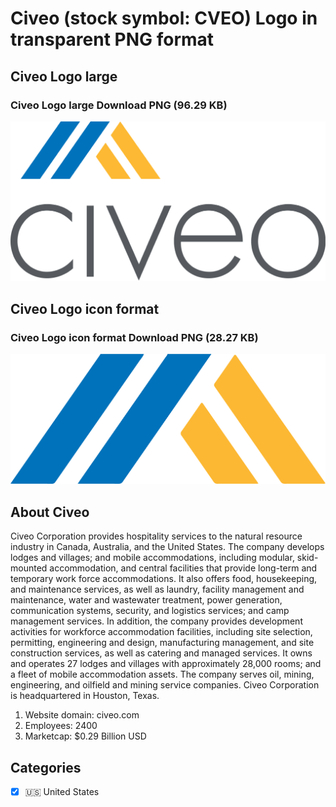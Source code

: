 # Civeo (stock symbol: CVEO) Logo in transparent PNG format

## Civeo Logo large

### Civeo Logo large Download PNG (96.29 KB)

![Civeo Logo large Download PNG (96.29 KB)](/img/orig/CVEO_BIG-46aa4e58.png)

## Civeo Logo icon format

### Civeo Logo icon format Download PNG (28.27 KB)

![Civeo Logo icon format Download PNG (28.27 KB)](/img/orig/CVEO-c6dd4fb2.png)

## About Civeo

Civeo Corporation provides hospitality services to the natural resource industry in Canada, Australia, and the United States. The company develops lodges and villages; and mobile accommodations, including modular, skid-mounted accommodation, and central facilities that provide long-term and temporary work force accommodations. It also offers food, housekeeping, and maintenance services, as well as laundry, facility management and maintenance, water and wastewater treatment, power generation, communication systems, security, and logistics services; and camp management services. In addition, the company provides development activities for workforce accommodation facilities, including site selection, permitting, engineering and design, manufacturing management, and site construction services, as well as catering and managed services. It owns and operates 27 lodges and villages with approximately 28,000 rooms; and a fleet of mobile accommodation assets. The company serves oil, mining, engineering, and oilfield and mining service companies. Civeo Corporation is headquartered in Houston, Texas.

1. Website domain: civeo.com
2. Employees: 2400
3. Marketcap: $0.29 Billion USD


## Categories
- [x] 🇺🇸 United States
